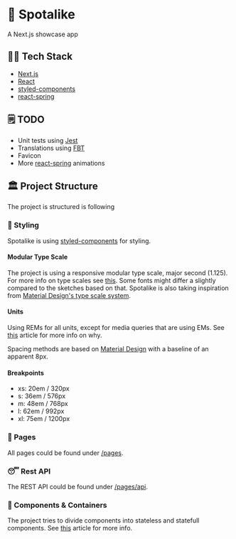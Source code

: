 # 🎵 Spotalike

A Next.js showcase app

## 👨‍💻 Tech Stack

- [Next.js](https://nextjs.org/)
- [React](https://reactjs.org/)
- [styled-components](https://www.styled-components.com/)
- [react-spring](https://www.react-spring.io/)

## 🗒️ TODO

- Unit tests using [Jest](https://jestjs.io/)
- Translations using [FBT](https://facebookincubator.github.io/fbt/)
- Favicon
- More [react-spring](https://www.react-spring.io/) animations

## 🏛️ Project Structure

The project is structured is following

### 💅 Styling

Spotalike is using [styled-components](https://www.styled-components.com/) for styling.

#### Modular Type Scale

The project is using a responsive modular type scale, major second (1.125). For more info on type scales see [this](https://medium.com/sketch-app-sources/exploring-responsive-type-scales-cf1da541be54). Some fonts might differ a slightly compared to the sketches based on that. Spotalike is also taking inspiration from [Material Design's type scale system](https://material.io/design/typography/the-type-system.html#type-scale).

#### Units

Using REMs for all units, except for media queries that are using EMs. See [this](https://zellwk.com/blog/media-query-units/) article for more info on why.

Spacing methods are based on [Material Design](https://material.io/design/layout/spacing-methods.html) with a baseline of an apparent 8px.

#### Breakpoints

- xs: 20em / 320px
- s: 36em / 576px
- m: 48em / 768px
- l: 62em / 992px
- xl: 75em / 1200px

### 📃 Pages

All pages could be found under [/pages](/pages).

### 😴 Rest API

The REST API could be found under [/pages/api](/pages/api).

### 🚚 Components & Containers

The project tries to divide components into stateless and statefull components. See [this](https://medium.com/@dan_abramov/smart-and-dumb-components-7ca2f9a7c7d0) article for more info.
